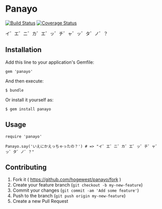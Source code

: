 # Panayo

[![Build Status](https://travis-ci.org/hogewest/panayo.svg?branch=master)](https://travis-ci.org/hogewest/panayo)
[![Coverage Status](https://coveralls.io/repos/hogewest/panayo/badge.png?branch=master)](https://coveralls.io/r/hogewest/panayo?branch=master)

イ゛エ゛ニ゛カ゛エ゛ッ゛チ゛ャ゛ッ゛タ゛ノ゛？

## Installation

Add this line to your application's Gemfile:

    gem 'panayo'

And then execute:

    $ bundle

Or install it yourself as:

    $ gem install panayo

## Usage

    require 'panayo'

    Panayo.say('いえにかえっちゃったの？') # => "イ゛エ゛ニ゛カ゛エ゛ッ゛チ゛ャ゛ッ゛タ゛ノ゛？"

## Contributing

1. Fork it ( https://github.com/hogewest/panayo/fork )
2. Create your feature branch (`git checkout -b my-new-feature`)
3. Commit your changes (`git commit -am 'Add some feature'`)
4. Push to the branch (`git push origin my-new-feature`)
5. Create a new Pull Request
